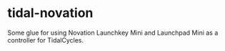 # tidal-novation

Some glue for using Novation Launchkey Mini and Launchpad Mini as a controller for TidalCycles.


